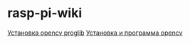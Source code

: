 # rasp-pi-wiki

[Установка opencv proglib](https://proglib.io/p/uchim-raspberry-pi-raspoznavaniyu-lic-2020-11-15)
[Установка и программа opencv](https://core-electronics.com.au/tutorials/face-identify-raspberry-pi.html)
